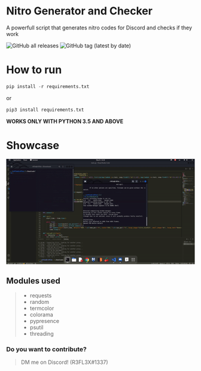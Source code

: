 # Nitro Generator and Checker
A powerfull script that generates nitro codes for Discord and checks if they work

![GitHub all releases](https://img.shields.io/github/downloads/ReflexTheLegend/Nitro-Gen-Checker/total?style=plastic)
![GitHub tag (latest by date)](https://img.shields.io/github/v/tag/ReflexTheLegend/Nitro-Generator-N-Checker)
# How to run

```py
pip install -r requirements.txt
```
or
```py
pip3 install requirements.txt
```

**WORKS ONLY WITH PYTHON 3.5 AND ABOVE**

# Showcase

![Showcase](showcase.gif)

## Modules used

>- requests
>- random
>- termcolor
>- colorama
>- pypresence
>- psutil 
>- threading

### Do you want to contribute?
> DM me on Discord! (R3FL3X#1337)
